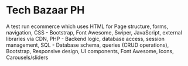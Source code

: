 # Tech Bazaar PH
A test run ecommerce which uses HTML for Page structure, forms, navigation, CSS - Bootstrap, Font Awesome, Swiper, JavaScript, external libraries via CDN, PHP - Backend logic, database access, session management, SQL - Database schema, queries (CRUD operations), Bootstrap, Responsive design, UI components, Font Awesome, Icons, Carousels/sliders
